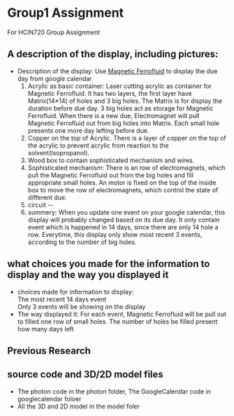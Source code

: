 # Group1 Assignment
For HCIN720 Group Assignment

## A description of the display, including pictures: 
 - Description of the display: Use [Magnetic Ferrofluid](http://www.amazon.com/gp/product/B008H40LG4?psc=1&redirect=true&ref_=oh_aui_detailpage_o01_s00) to display the due day from google calendar<br>
   1. Acrylic as basic container: Laser cutting acrylic as container for Magnetic Ferrofluid. It has two layers, the first layer have Matrix(14*14) of holes and 3 big holes. The Matrix is for display the duration before due day. 3 big holes act as storage for Magnetic Ferrofluid. When there is a new due, Electromagnet will pull Magnetic Ferrofluid out from big holes into Matrix. Each small hole presents one more day lefting before due.
   2. Copper on the top of Acrylic. There is a layer of copper on the top of the acrylic to prevent acrylic from reaction to the solvent(Isopropanol). 
   3. Wood box to contain sophisticated mechanism and wires.
   4. Sophisticated mechanism: There is an row of electromagnets, which pull the Magnetic Ferrofluid out from the big holes and fill appropriate small holes. An motor is fixed on the top of the inside box to move the row of electromagnets, which control the state of different due.
   5. circuit -- 
   6. summery: When you update one event on your google calendar, this display will probably changed based on its due day. It only contain event which is happened in 14 days, since there are only 14 hole a row. Everytime, this display only show most recent 3 events, according to the number of big holes.
 
## what choices you made for the information to display and the way you displayed it
 - choices made for information to display:<br>
   The most recent 14 days event<br>
   Only 3 events will be showing on the display<br>
 - The way displayed it: For each event, Magnetic Ferrofluid will be pull out to filled one row of small holes. The number of holes be filled present how many days left<br>


## Previous Research


## source code and 3D/2D model files
 - The photon code in the photon folder, The GoogleCalendar code in googlecalendar foloer<br>
 - All the 3D and 2D model in the model foler<br>

